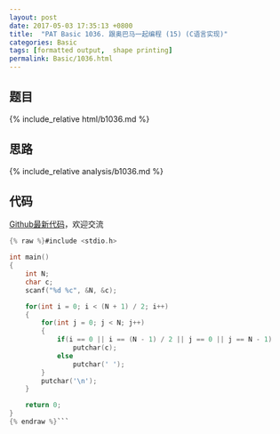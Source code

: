 ```yaml
---
layout: post
date: 2017-05-03 17:35:13 +0800
title:  "PAT Basic 1036. 跟奥巴马一起编程 (15) (C语言实现)"
categories: Basic
tags: [formatted output,  shape printing]
permalink: Basic/1036.html
---
```


## 题目

{% include_relative html/b1036.md %}

## 思路

{% include_relative analysis/b1036.md %}

## 代码

[Github最新代码](https://github.com/OliverLew/PAT/blob/master/PATBasic/1036.c)，欢迎交流

```c
{% raw %}#include <stdio.h>

int main()
{
    int N;
    char c;
    scanf("%d %c", &N, &c);

    for(int i = 0; i < (N + 1) / 2; i++)
    {
        for(int j = 0; j < N; j++)
        {
            if(i == 0 || i == (N - 1) / 2 || j == 0 || j == N - 1)
                putchar(c);
            else
                putchar(' ');
        }
        putchar('\n');
    }

    return 0;
}
{% endraw %}```